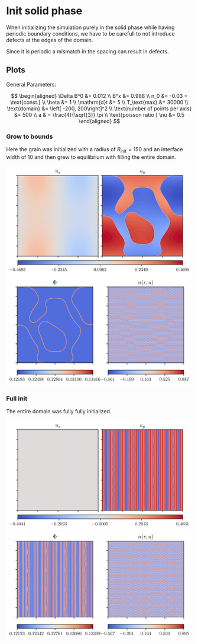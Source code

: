 # Init solid phase

When initializing the simulation purely in the solid phase while
having periodic boundary conditions, we have to be carefull to not
introduce defects at the edges of the domain.

Since it is periodic a mismatch in the spacing can result in defects.



## Plots

General Parameters:

$$
\begin{aligned}
    \Delta B^0 &= 0.012 \\
    B^x &= 0.988 \\
    n_0 &= -0.03 = \text{const.} \\
    \beta &= 1 \\
    \mathrm{d}t &= 5 \\
    T_\text{max} &= 30000 \\
    \text{domain} &= \left[ -200, 200\right]^2 \\
    \text{number of points per axis} &= 500 \\
    a & = \frac{4}{\sqrt{3}} \pi \\
    \text{poisson ratio } \nu &= 0.5
\end{aligned}
$$

### Grow to bounds

Here the grain was initialized with a radius of $R_\text{init}=150$ and an
interface width of $10$ and then
grew to equilibrium with filling the entire domain.

![](images/052d_solid__u_grow_to_bounds.png)
![](images/052d_solid__phi_density_grow_to_bounds.png)

### Full init

The entire domain was fully fully initialized.

![](images/052d_solid__u_full_init.png)
![](images/052d_solid__phi_density_full_init.png)
